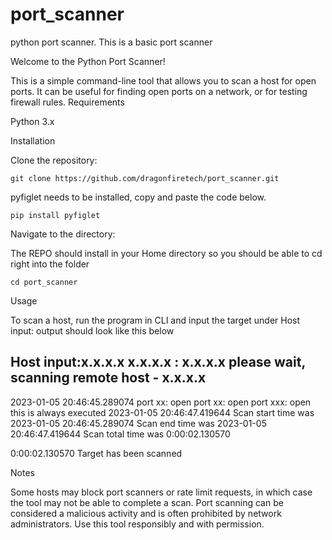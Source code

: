 # port_scanner
python port scanner.
This is a basic port scanner

Welcome to the Python Port Scanner!

This is a simple command-line tool that allows you to scan a host for open ports. It can be useful for finding open ports on a network, or for testing firewall rules.
Requirements

Python 3.x

Installation

Clone the repository:

    git clone https://github.com/dragonfiretech/port_scanner.git
        
pyfiglet needs to be installed, copy and paste the code below.

    pip install pyfiglet

Navigate to the directory:

The REPO should install in your Home directory so you should be able to cd right into the folder

    cd port_scanner

Usage

To scan a host, run the program in CLI and input the target under Host input:
output should look like this below

Host input:x.x.x.x
x.x.x.x : x.x.x.x
please wait, scanning remote host - x.x.x.x
--------------------------------------------------
2023-01-05 20:46:45.289074
port xx: open
port xx: open
port xxx: open
this is always executed
2023-01-05 20:46:47.419644
Scan start time was 2023-01-05 20:46:45.289074
Scan end time was 2023-01-05 20:46:47.419644
Scan total time was 0:00:02.130570

0:00:02.130570
Target has been scanned


Notes

Some hosts may block port scanners or rate limit requests, in which case the tool may not be able to complete a scan.
Port scanning can be considered a malicious activity and is often prohibited by network administrators. Use this tool responsibly and with permission.
